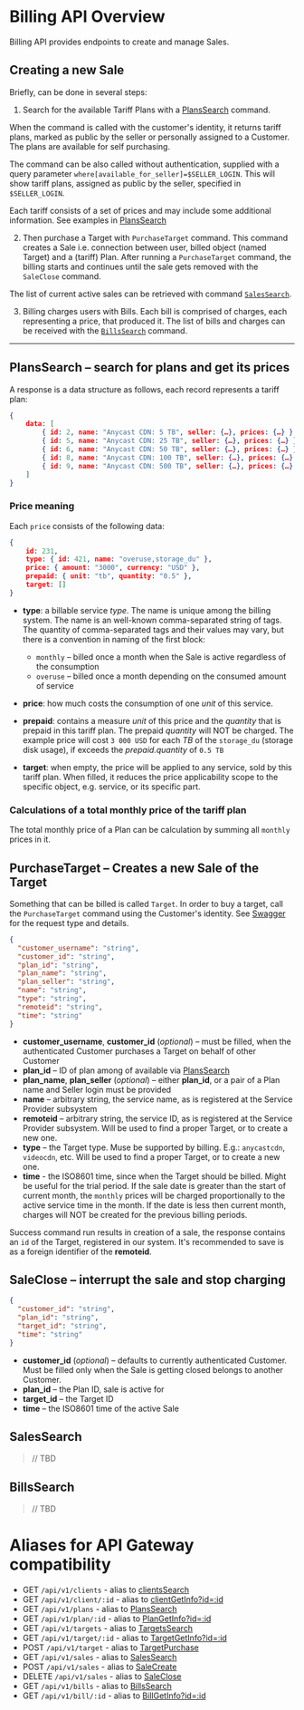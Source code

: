 # Billing API Overview

Billing API provides endpoints to create and manage Sales.

## Creating a new Sale

Briefly, can be done in several steps:

1. Search for the available Tariff Plans with a [PlansSearch](#PlansSearch) command. 

When the command is called with the customer's identity, it returns tariff plans, marked as public by the seller or personally assigned to a Customer. The plans are available for self purchasing.

The command can be also called without authentication, supplied with a query parameter `where[available_for_seller]=$SELLER_LOGIN`. This will show tariff plans, assigned as public by the seller, specified in `$SELLER_LOGIN`.

Each tariff consists of a set of prices and may include some additional information. See examples in [PlansSearch](#planssearch-for-plans-and-get-its-prices)

2. Then purchase a Target with `PurchaseTarget` command.
This command creates a Sale i.e. connection between user, billed object (named Target) and a (tariff) Plan.
After running a `PurchaseTarget` command, the billing starts and continues until the sale gets removed with the `SaleClose` command.

The list of current active sales can be retrieved with command [`SalesSearch`](#salessearch).

3. Billing charges users with Bills. Each bill is comprised of charges, each representing a price, that produced it.
The list of bills and charges can be received with the [`BillsSearch`](#billssearch) command.

---


## PlansSearch – search for plans and get its prices

A response is a data structure as follows, each record represents a tariff plan:

```json
{
    data: [
        { id: 2, name: "Anycast CDN: 5 TB", seller: {…}, prices: {…} },
        { id: 5, name: "Anycast CDN: 25 TB", seller: {…}, prices: {…} },
        { id: 6, name: "Anycast CDN: 50 TB", seller: {…}, prices: {…} },
        { id: 8, name: "Anycast CDN: 100 TB", seller: {…}, prices: {…} },
        { id: 9, name: "Anycast CDN: 500 TB", seller: {…}, prices: {…} }
    ]
}
```

### Price meaning

Each `price` consists of the following data:

```json
{
    id: 231,
    type: { id: 421, name: "overuse,storage_du" },
    price: { amount: "3000", currency: "USD" },
    prepaid: { unit: "tb", quantity: "0.5" },
    target: []
}
```

- **type**: a billable service *type*. The name is unique among the billing system. The name is an well-known comma-separated string of tags. The quantity of comma-separated tags and their values may vary, but there is a convention in naming of the first block:

  - `monthly` – billed once a month when the Sale is active regardless of the consumption
  - `overuse` – billed once a month depending on the consumed amount of service

- **price**: how much costs the consumption of one *unit* of this service.

- **prepaid**: contains a measure *unit* of this price and the *quantity* that is prepaid in this tariff plan. The prepaid *quantity* will NOT be charged. The example price will cost `3 000 USD` for each *TB* of the `storage_du` (storage disk usage), if exceeds the *prepaid.quantity* of `0.5 TB`

- **target**: when empty, the price will be applied to any service, sold by this tariff plan. When filled, it reduces the price applicability scope to the specific object, e.g. service, or its specific part.

### Calculations of a total monthly price of the tariff plan

The total monthly price of a Plan can be calculation by summing all `monthly` prices in it.


## PurchaseTarget – Creates a new Sale of the Target

 Something that can be billed is called `Target`. In order to buy a target, call the `PurchaseTarget` command using the Customer's identity. See [Swagger](http://swagger.hiqdev.com/?urls.primaryName=Billing%20API#/default/post_TargetsPurchase) for the request type and details.

```json
{
  "customer_username": "string",
  "customer_id": "string",
  "plan_id": "string",
  "plan_name": "string",
  "plan_seller": "string",
  "name": "string",
  "type": "string",
  "remoteid": "string",
  "time": "string"
}
```

- **customer_username**, **customer_id** (*optional*) – must be filled, when the authenticated Customer purchases a Target on behalf of other Customer
- **plan_id** – ID of plan among of available via [PlansSearch](#planssearchsearch-for-plans-and-get-its-prices)
- **plan_name**, **plan_seller** (*optional*) – either **plan_id**, or a pair of a Plan name and Seller login must be provided
- **name** – arbitrary string, the service name, as is registered at the Service Provider subsystem
- **remoteid** – arbitrary string, the service ID, as is registered at the Service Provider subsystem. Will be used to find a proper Target, or to create a new one.
- **type** – the Target type. Muse be supported by billing. E.g.: `anycastcdn`, `videocdn`, etc. Will be used to find a proper Target, or to create a new one.
- **time** - the ISO8601 time, since when the Target should be billed. Might be useful for the trial period. If the sale date is greater than the start of current month, the `monthly` prices will be charged proportionally to the active service time in the month. If the date is less then current month, charges will NOT be created for the previous billing periods.

Success command run results in creation of a sale, the response contains an `id` of the Target, registered in our system. It's recommended to save is as a foreign identifier of the **remoteid**.

## SaleClose – interrupt the sale and stop charging

```json
{
  "customer_id": "string",
  "plan_id": "string",
  "target_id": "string",
  "time": "string"
}
```

- **customer_id** (*optional*) – defaults to currently authenticated Customer. Must be filled only when the Sale is getting closed belongs to another Customer.
- **plan_id** – the Plan ID, sale is active for
- **target_id** – the Target ID
- **time** – the ISO8601 time of the active Sale

## SalesSearch

> // TBD

## BillsSearch

> // TBD

# Aliases for API Gateway compatibility

- GET `/api/v1/clients` - alias to [clientsSearch](http://swagger.hiqdev.com/#/client/post_clientsSearch)
- GET `/api/v1/client/:id` - alias to [clientGetInfo?id=:id](http://swagger.hiqdev.com/#/client/post_clientGetInfo)
- GET `/api/v1/plans` - alias to [PlansSearch](http://swagger.hiqdev.com/?urls.primaryName=Billing%20API#/default/post_PlansSearch)
- GET `/api/v1/plan/:id` - alias to [PlanGetInfo?id=:id](http://swagger.hiqdev.com/?urls.primaryName=Billing%20API#/default/post_PlanGetInfo)
- GET `/api/v1/targets` - alias to [TargetsSearch](http://swagger.hiqdev.com/?urls.primaryName=Billing%20API#/default/post_TargetsSearch)
- GET `/api/v1/target/:id` - alias to [TargetGetInfo?id=:id](http://swagger.hiqdev.com/?urls.primaryName=Billing%20API#/default/post_TargetGetInfo)
- POST `/api/v1/target` - alias to [TargetPurchase](http://swagger.hiqdev.com/?urls.primaryName=Billing%20API#/default/post_TargetPurchase)
- GET `/api/v1/sales` - alias to [SalesSearch](http://swagger.hiqdev.com/?urls.primaryName=Billing%20API#/default/post_SalesSearch)
- POST `/api/v1/sales` - alias to [SaleCreate](http://swagger.hiqdev.com/?urls.primaryName=Billing%20API#/default/post_SaleCreate)
- DELETE `/api/v1/sales` - alias to [SaleClose](http://swagger.hiqdev.com/?urls.primaryName=Billing%20API#/default/post_SaleClose)
- GET `/api/v1/bills` - alias to [BillsSearch](http://swagger.hiqdev.com/?urls.primaryName=Billing%20API#/default/post_BillsSearch)
- GET `/api/v1/bill/:id` - alias to [BillGetInfo?id=:id](http://swagger.hiqdev.com/?urls.primaryName=Billing%20API#/default/post_BillGetInfo)